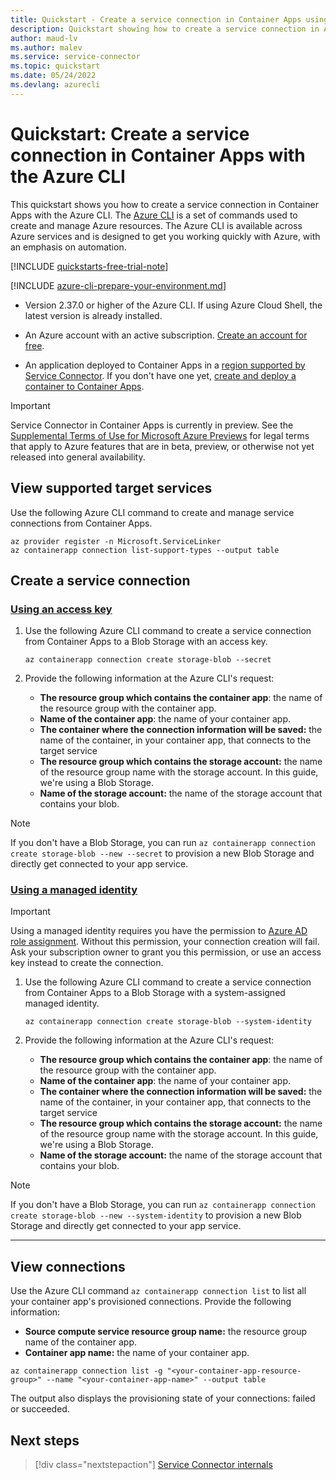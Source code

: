 ```yaml
---
title: Quickstart - Create a service connection in Container Apps using the Azure CLI
description: Quickstart showing how to create a service connection in Azure Container Apps using the Azure CLI
author: maud-lv
ms.author: malev
ms.service: service-connector
ms.topic: quickstart
ms.date: 05/24/2022
ms.devlang: azurecli
---
```


# Quickstart: Create a service connection in Container Apps with the Azure CLI

This quickstart shows you how to create a service connection in Container Apps with the Azure CLI. The [Azure CLI](/cli/azure) is a set of commands used to create and manage Azure resources. The Azure CLI is available across Azure services and is designed to get you working quickly with Azure, with an emphasis on automation.

[!INCLUDE [quickstarts-free-trial-note](../../includes/quickstarts-free-trial-note.md)]

[!INCLUDE [azure-cli-prepare-your-environment.md](../../includes/azure-cli-prepare-your-environment.md)]

- Version 2.37.0 or higher of the Azure CLI. If using Azure Cloud Shell, the latest version is already installed.

- An Azure account with an active subscription. [Create an account for free](https://azure.microsoft.com/free).

- An application deployed to Container Apps in a [region supported by Service Connector](./concept-region-support.md). If you don't have one yet, [create and deploy a container to Container Apps](../container-apps/quickstart-portal.md).

> [!IMPORTANT]
> Service Connector in Container Apps is currently in preview.
> See the [Supplemental Terms of Use for Microsoft Azure Previews](https://azure.microsoft.com/support/legal/preview-supplemental-terms/) for legal terms that apply to Azure features that are in beta, preview, or otherwise not yet released into general availability.

## View supported target services

Use the following Azure CLI command to create and manage service connections from Container Apps.

```azurecli-interactive
az provider register -n Microsoft.ServiceLinker
az containerapp connection list-support-types --output table
```

## Create a service connection

### [Using an access key](#tab/using-access-key)

1. Use the following Azure CLI command to create a service connection from Container Apps to a Blob Storage with an access key.

    ```azurecli-interactive
    az containerapp connection create storage-blob --secret
    ```

1. Provide the following information at the Azure CLI's request:

   - **The resource group which contains the container app**: the name of the resource group with the container app.
   - **Name of the container app**: the name of your container app.
   - **The container where the connection information will be saved:** the name of the container, in your container app, that connects to the target service
   - **The resource group which contains the storage account:** the name of the resource group name with the storage account. In this guide, we're using a Blob Storage.
   - **Name of the storage account:** the name of the storage account that contains your blob.

> [!NOTE]
> If you don't have a Blob Storage, you can run `az containerapp connection create storage-blob --new --secret` to provision a new Blob Storage and directly get connected to your app service.

### [Using a managed identity](#tab/using-managed-identity)

> [!IMPORTANT]
> Using a managed identity requires you have the permission to [Azure AD role assignment](../active-directory/managed-identities-azure-resources/howto-assign-access-portal.md). Without this permission, your connection creation will fail. Ask your subscription owner to grant you this permission, or use an access key instead to create the connection.

1. Use the following Azure CLI command to create a service connection from Container Apps to a Blob Storage with a system-assigned managed identity.

    ```azurecli-interactive
    az containerapp connection create storage-blob --system-identity
    ```

1. Provide the following information at the Azure CLI's request:

   - **The resource group which contains the container app**: the name of the resource group with the container app.
   - **Name of the container app**: the name of your container app.
   - **The container where the connection information will be saved:** the name of the container, in your container app, that connects to the target service
   - **The resource group which contains the storage account:** the name of the resource group name with the storage account. In this guide, we're using a Blob Storage.
   - **Name of the storage account:** the name of the storage account that contains your blob.

> [!NOTE]
> If you don't have a Blob Storage, you can run `az containerapp connection create storage-blob --new --system-identity` to provision a new Blob Storage and directly get connected to your app service.

---

## View connections

 Use the Azure CLI command `az containerapp connection list` to list all your container app's provisioned connections. Provide the following information:

- **Source compute service resource group name:** the resource group name of the container app.
- **Container app name:** the name of your container app.

```azurecli-interactive
az containerapp connection list -g "<your-container-app-resource-group>" --name "<your-container-app-name>" --output table
```

The output also displays the provisioning state of your connections: failed or succeeded.

## Next steps

> [!div class="nextstepaction"]
> [Service Connector internals](./concept-service-connector-internals.md)
